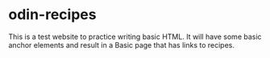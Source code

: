 # odin-recipes
This is a test website to practice writing basic HTML. 
It will have some basic anchor elements and result in a 
Basic page that has links to recipes. 
